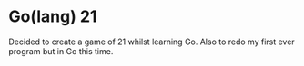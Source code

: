 # Go(lang) 21

Decided to create a game of 21 whilst learning Go. Also to redo my first ever program but in Go this time.